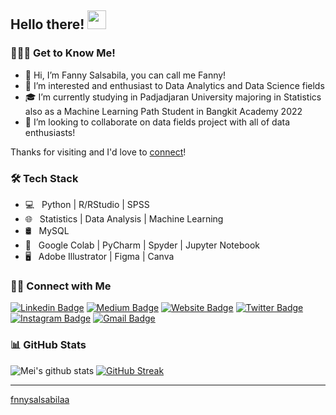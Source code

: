 ## Hello there! <img src="https://raw.githubusercontent.com/MartinHeinz/MartinHeinz/master/wave.gif" width="30px">

<h3> 👨🏻‍💻 Get to Know Me! </h3>

- 👋 Hi, I’m Fanny Salsabila, you can call me Fanny!
- 👀 I’m interested and enthusiast to Data Analytics and Data Science fields
- 🎓 I’m currently studying in Padjadjaran University majoring in Statistics also as a Machine Learning Path Student in Bangkit Academy 2022
- 💞️ I’m looking to collaborate on data fields project with all of data enthusiasts!

Thanks for visiting and I'd love to [connect](https://www.linkedin.com/in/fanny-salsabila/)!

<h3>🛠 Tech Stack</h3>

- 💻 &nbsp; Python | R/RStudio | SPSS 
- 🌐 &nbsp; Statistics |  Data Analysis | Machine Learning 
- 🛢 &nbsp; MySQL 
- 🔧 &nbsp; Google Colab | PyCharm | Spyder | Jupyter Notebook
- 🖥 &nbsp; Adobe Illustrator | Figma | Canva


<h3> 🤝🏻 Connect with Me </h3>

[![Linkedin Badge](https://img.shields.io/badge/-fannysalsabila-blue?style=flat&logo=Linkedin&logoColor=white&link=https://www.linkedin.com/in/fanny-salsabila/)](https://www.linkedin.com/in/fanny-salsabila/)
[![Medium Badge](https://img.shields.io/badge/-@f.nnysalsabilaa-000000?style=flat&labelColor=000000&logo=Medium&link=https://medium.com/@f.nnysalsabilaa)](https://medium.com/@f.nnysalsabilaa)
[![Website Badge](https://img.shields.io/badge/-https://linktr.ee/fannysalsabila-47CCCC?style=flat&logo=Google-Chrome&logoColor=white&link=https://linktr.ee/fannysalsabila)](https://linktr.ee/fannysalsabila)
[![Twitter Badge](https://img.shields.io/badge/-@fnnysalsabila-1ca0f1?style=flat&labelColor=1ca0f1&logo=twitter&logoColor=white&link=https://twitter.com/fnnysalsabila)](https://twitter.com/fnnysalsabila)
[![Instagram Badge](https://img.shields.io/badge/-@fnnysalsabila-purple?style=flat&logo=instagram&logoColor=white&link=https://instagram.com/fnnysalsabila/)](https://instagram.com/fnnysalsabila)
[![Gmail Badge](https://img.shields.io/badge/-fnnysalsabila-c14438?style=flat&logo=Gmail&logoColor=white&link=mailto:fnnysalsabila@gmail.com)](mailto:fnnysalsabila@gmail.com)

<h3> 📊 GitHub Stats </h3>
 
![Mei's github stats](https://github-readme-stats.vercel.app/api?username=fnnysalsabilaa&show_icons=true&theme=dracula) 
[![GitHub Streak](https://github-readme-streak-stats.herokuapp.com/?user=fnnysalsabilaa&theme=dracula)](https://git.io/streak-stats)  

<hr>
  
[fnnysalsabilaa](https://github.com/fnnysalsabilaa)

<!---
fnnysalsabilaa/fnnysalsabilaa is a ✨ special ✨ repository because its `README.md` (this file) appears on your GitHub profile.
You can click the Preview link to take a look at your changes.
--->
